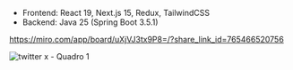 - Frontend: React 19, Next.js 15, Redux, TailwindCSS
- Backend: Java 25 (Spring Boot 3.5.1)
  
https://miro.com/app/board/uXjVJ3tx9P8=/?share_link_id=765466520756

![twitter x - Quadro 1](https://github.com/user-attachments/assets/4a8bdc25-6778-449a-9dcc-67aa53fab33a)
